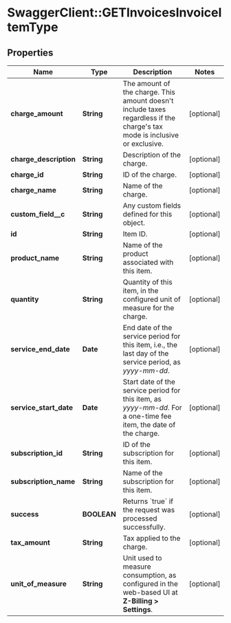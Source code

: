 # SwaggerClient::GETInvoicesInvoiceItemType

## Properties
Name | Type | Description | Notes
------------ | ------------- | ------------- | -------------
**charge_amount** | **String** | The amount of the charge. This amount doesn&#39;t include taxes regardless if the charge&#39;s tax mode is inclusive or exclusive.  | [optional] 
**charge_description** | **String** | Description of the charge.  | [optional] 
**charge_id** | **String** | ID of the charge.  | [optional] 
**charge_name** | **String** | Name of the charge.  | [optional] 
**custom_field__c** | **String** | Any custom fields defined for this object.  | [optional] 
**id** | **String** | Item ID.  | [optional] 
**product_name** | **String** | Name of the product associated with this item.  | [optional] 
**quantity** | **String** | Quantity of this item, in the configured unit of measure for the charge.  | [optional] 
**service_end_date** | **Date** | End date of the service period for this item, i.e., the last day of the service period, as _yyyy-mm-dd_.  | [optional] 
**service_start_date** | **Date** | Start date of the service period for this item, as _yyyy-mm-dd_. For a one-time fee item, the date of the charge.  | [optional] 
**subscription_id** | **String** | ID of the subscription for this item.  | [optional] 
**subscription_name** | **String** | Name of the subscription for this item.  | [optional] 
**success** | **BOOLEAN** | Returns &#x60;true&#x60; if the request was processed successfully.  | [optional] 
**tax_amount** | **String** | Tax applied to the charge.  | [optional] 
**unit_of_measure** | **String** | Unit used to measure consumption, as configured in the web-based UI at **Z-Billing &gt; Settings**.  | [optional] 


